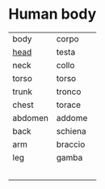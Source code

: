 # Human body 

<table>
<tr>
<td width="50%">body</td>
<td>corpo</td>
</tr>
<tr>
<td width="50%"><a href="human-body-head.html">head</a></td>
<td>testa</td>
</tr>
<tr>
<td width="50%">neck</td>
<td>collo</td>
</tr>
<tr>
<td width="50%">torso</td>
<td>torso</td>
</tr>
<tr>
<td width="50%">trunk</td>
<td>tronco</td>
</tr>
<tr>
<td width="50%">chest</td>
<td>torace</td>
</tr>
<tr>
<td width="50%">abdomen</td>
<td>addome</td>
</tr>
<tr>
<td width="50%">back</td>
<td>schiena</td>
</tr>
<tr>
<td width="50%">arm</td>
<td>braccio</td>
</tr>
<tr>
<td width="50%">leg</td>
<td>gamba</td>
</tr>
<tr>
<td width="50%"></td>
<td></td>
</tr>
<tr>
<td width="50%"></td>
<td></td>
</tr>
<tr>
<td width="50%"></td>
<td></td>
</tr>
<tr>
<td width="50%"></td>
<td></td>
</tr>
<tr>
<td width="50%"></td>
<td></td>
</tr>
</table>

